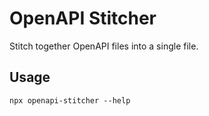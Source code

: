 # OpenAPI Stitcher

Stitch together OpenAPI files into a single file.

## Usage

    npx openapi-stitcher --help
